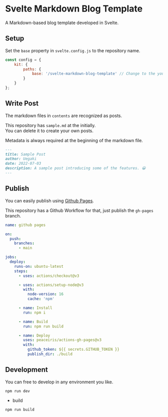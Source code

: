 # Svelte Markdown Blog Template

A Markdown-based blog template developed in Svelte.

## Setup

Set the `base` property in `svelte.config.js` to the repository name.

```javascript
const config = {
    kit: {
        paths: {
            base: '/svelte-markdown-blog-template' // Change to the your repository name.
        }
    }
};
```

## Write Post

The markdown files in `contents` are recognized as posts.

This repository has `sample.md` at the initially.  
You can delete it to create your own posts.

Metadata is always required at the beginning of the markdown file.

```markdown
---
title: Sample Post
author: Uegaki
date: 2022-07-03
description: A sample post introducing some of the features. 😀
---
```

## Publish

You can easily publish using [Github Pages](https://docs.github.com/en/pages/getting-started-with-github-pages/about-github-pages).

This repository has a Github Workflow for that, just publish the `gh-pages` branch.

```yaml
name: github pages

on:
  push:
    branches:
      - main

jobs:
  deploy:
    runs-on: ubuntu-latest
    steps:
      - uses: actions/checkout@v3

      - uses: actions/setup-node@v3
        with:
          node-version: 16
          cache: 'npm'

      - name: Install
        run: npm i

      - name: Build
        run: npm run build

      - name: Deploy
        uses: peaceiris/actions-gh-pages@v3
        with:
          github_token: ${{ secrets.GITHUB_TOKEN }}
          publish_dir: ./build
```

## Development

You can free to develop in any environment you like.

```shell
npm run dev
```

- build

```shell
npm run build
```
